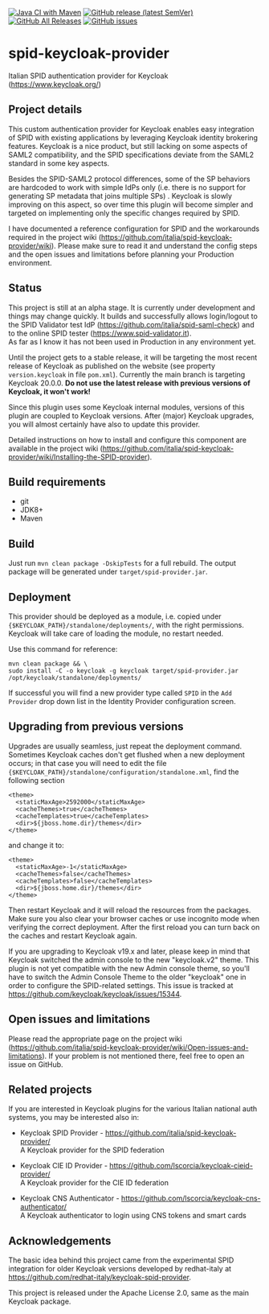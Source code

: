 [![Java CI with Maven](https://github.com/italia/keycloak-spid-provider/actions/workflows/maven.yml/badge.svg)](https://github.com/italia/keycloak-spid-provider/actions/workflows/maven.yml)
[![GitHub release (latest SemVer)](https://img.shields.io/github/v/release/italia/keycloak-spid-provider?sort=semver)](https://img.shields.io/github/v/release/italia/keycloak-spid-provider?sort=semver) 
[![GitHub All Releases](https://img.shields.io/github/downloads/italia/keycloak-spid-provider/total)](https://img.shields.io/github/downloads/italia/keycloak-spid-provider/total)
[![GitHub issues](https://img.shields.io/github/issues/italia/keycloak-spid-provider)](https://github.com/italia/keycloak-spid-provider/issues)

# spid-keycloak-provider
Italian SPID authentication provider for Keycloak (https://www.keycloak.org/)

## Project details
This custom authentication provider for Keycloak enables easy integration of SPID 
with existing applications by leveraging Keycloak identity brokering features.
Keycloak is a nice product, but still lacking on some aspects of SAML2 compatibility,
and the SPID specifications deviate from the SAML2 standard in some key aspects.

Besides the SPID-SAML2 protocol differences, some of the SP behaviors
are hardcoded to work with simple IdPs only (i.e. there is no support for generating SP metadata
that joins multiple SPs) . Keycloak is slowly improving on this aspect, so over time this plugin
will become simpler and targeted on implementing only the specific changes required by SPID.

I have documented a reference configuration for SPID and the workarounds required 
in the project wiki (https://github.com/italia/spid-keycloak-provider/wiki). Please make 
sure to read it and understand the config steps and the open issues and
limitations before planning your Production environment.

## Status
This project is still at an alpha stage. It is currently under development 
and things may change quickly. It builds and successfully allows login/logout 
to the SPID Validator test IdP (https://github.com/italia/spid-saml-check) 
and to the online SPID tester (https://www.spid-validator.it).  
As far as I know it has not been used in Production in any environment yet.  

Until the project gets to a stable release, it will be targeting the most recent release 
of Keycloak as published on the website (see property `version.keycloak` in file `pom.xml`).
Currently the main branch is targeting Keycloak 20.0.0. **Do not use the latest release with previous
versions of Keycloak, it won't work!**  

Since this plugin uses some Keycloak internal modules, versions of this plugin
are coupled to Keycloak versions. After (major) Keycloak upgrades, you will almost
certainly have also to update this provider.  

Detailed instructions on how to install and configure this component are
available in the project wiki (https://github.com/italia/spid-keycloak-provider/wiki/Installing-the-SPID-provider).

## Build requirements
* git
* JDK8+
* Maven

## Build
Just run `mvn clean package -DskipTests` for a full rebuild. The output package will
be generated under `target/spid-provider.jar`.

## Deployment
This provider should be deployed as a module, i.e. copied under
`{$KEYCLOAK_PATH}/standalone/deployments/`, with the right permissions.
Keycloak will take care of loading the module, no restart needed.  

Use this command for reference:  
```
mvn clean package && \
sudo install -C -o keycloak -g keycloak target/spid-provider.jar /opt/keycloak/standalone/deployments/
```

If successful you will find a new provider type called `SPID` in the
`Add Provider` drop down list in the Identity Provider configuration screen.

## Upgrading from previous versions
Upgrades are usually seamless, just repeat the deployment command.  
Sometimes Keycloak caches don't get flushed when a new deployment occurs; in that case you will need
to edit the file `{$KEYCLOAK_PATH}/standalone/configuration/standalone.xml`, find the following section
```
<theme>
  <staticMaxAge>2592000</staticMaxAge>
  <cacheThemes>true</cacheThemes>
  <cacheTemplates>true</cacheTemplates>
  <dir>${jboss.home.dir}/themes</dir>
</theme>
```
and change it to:
```
<theme>
  <staticMaxAge>-1</staticMaxAge>
  <cacheThemes>false</cacheThemes>
  <cacheTemplates>false</cacheTemplates>
  <dir>${jboss.home.dir}/themes</dir>
</theme>
```

Then restart Keycloak and it will reload the resources from the packages. Make sure you also clear 
your browser caches or use incognito mode when verifying the correct deployment.
After the first reload you can turn back on the caches and restart Keycloak again.

If you are upgrading to Keycloak v19.x and later, please keep in mind that Keycloak switched the admin console 
to the new "keycloak.v2" theme. This plugin is not yet compatible with the new Admin console theme, 
so you'll have to switch the Admin Console Theme to the older "keycloak" one in order to configure
the SPID-related settings. This issue is tracked at https://github.com/keycloak/keycloak/issues/15344.

## Open issues and limitations
Please read the appropriate page on the project wiki 
(https://github.com/italia/spid-keycloak-provider/wiki/Open-issues-and-limitations). 
If your problem is not mentioned there, feel free to open an issue on GitHub.

## Related projects
If you are interested in Keycloak plugins for the various Italian national auth
systems, you may be interested also in:

* Keycloak SPID Provider - https://github.com/italia/spid-keycloak-provider/  
A Keycloak provider for the SPID federation

* Keycloak CIE ID Provider - https://github.com/lscorcia/keycloak-cieid-provider/  
A Keycloak provider for the CIE ID federation

* Keycloak CNS Authenticator - https://github.com/lscorcia/keycloak-cns-authenticator/  
A Keycloak authenticator to login using CNS tokens and smart cards

## Acknowledgements
The basic idea behind this project came from the experimental SPID integration
for older Keycloak versions developed by redhat-italy at 
https://github.com/redhat-italy/keycloak-spid-provider.  

This project is released under the Apache License 2.0, same as the main Keycloak
package.
